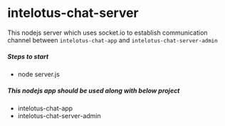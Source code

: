 # intelotus-chat-server

This nodejs server which uses socket.io to establish communication channel between `intelotus-chat-app` and `intelotus-chat-server-admin`

##### Steps to start
* node server.js



##### This nodejs app should be used along with below project
* intelotus-chat-app
* intelotus-chat-server-admin

